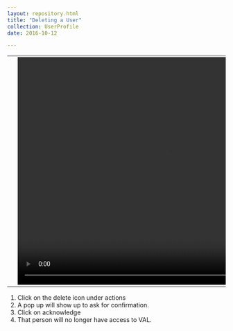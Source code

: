 ```yaml
---
layout: repository.html
title: "Deleting a User"
collection: UserProfile
date: 2016-10-12

---
```


<table>
<tr>
<td width="50px"></td>
<td width="700px">
<video width="700" height="525" controls>
	<source src="/assets/video/How_to_delete_new_user.mp4" type="video/mp4">
	Your browser does not support the video tag.
</video>
</td>
<td width="50px"></td>
</tr>
</table>

1.	Click on the delete icon under actions
2.	A pop up will show up to ask for confirmation.
3.	Click on acknowledge
4.	That person will no longer have access to VAL.
